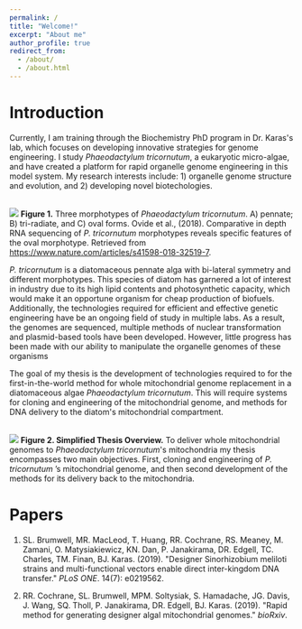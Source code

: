 ```yaml
---
permalink: /
title: "Welcome!"
excerpt: "About me"
author_profile: true
redirect_from: 
  - /about/
  - /about.html
---
```


Introduction
======
Currently, I am training through the Biochemistry PhD program in Dr. Karas's lab, which focuses on developing innovative strategies for genome engineering. I study _Phaeodactylum tricornutum_, a eukaryotic micro-algae, and have created a platform for rapid organelle genome engineering in this model system. My research interests include: 1) organelle genome structure and evolution, and 2) developing novel biotechologies.

<br/><img src='https://ryanrcochrane.github.io/images/homepagefig2.png'>
**Figure 1.** Three morphotypes of _Phaeodactylum tricornutum_. A) pennate; B) tri-radiate, and C) oval forms.
Ovide et al., (2018). Comparative in depth RNA sequencing of _P. tricornutum_ morphotypes reveals specific features of the oval morphotype. Retrieved from https://www.nature.com/articles/s41598-018-32519-7.

_P. tricornutum_ is a diatomaceous pennate alga with bi-lateral symmetry and different morphotypes. This species of diatom has garnered a lot of interest in industry due to its high lipid contents and photosynthetic capacity, which would make it an opportune organism for cheap production of biofuels. Additionally, the technologies required for efficient and effective genetic engineering have be an ongoing field of study in multiple labs. As a result, the genomes are sequenced, multiple methods of nuclear transformation and plasmid-based tools have been developed. However, little progress has been made with our ability to manipulate the organelle genomes of these organisms

The goal of my thesis is the development of technologies required to for the first-in-the-world method for whole mitochondrial genome replacement in a diatomaceous algae _Phaeodactylum tricornutum_. This will require systems for cloning and engineering of the mitochondrial genome, and methods for DNA delivery to the diatom's mitochondrial compartment.

<br/><img src='https://ryanrcochrane.github.io/images/homepagefig1.png'>
**Figure 2. Simplified Thesis Overview.** To deliver whole mitochondrial genomes to _Phaeodactylum tricornutum_'s mitochondria my thesis encompasses two main objectives. First, cloning and engineering of _P. tricornutum_ ’s mitochondrial genome, and then second development of the methods for its delivery back to the mitochondria.

Papers
======
1. SL. Brumwell, MR. MacLeod, T. Huang, RR. Cochrane, RS. Meaney, M. Zamani, O. Matysiakiewicz, KN. Dan, P. Janakirama, DR. Edgell, TC. Charles, TM. Finan, BJ. Karas. (2019). "Designer Sinorhizobium meliloti strains and multi-functional vectors enable direct inter-kingdom DNA transfer." <i>PLoS ONE</i>. 14(7): e0219562.

2. RR. Cochrane, SL. Brumwell, MPM. Soltysiak, S. Hamadache, JG. Davis, J. Wang, SQ. Tholl, P. Janakirama, DR. Edgell, BJ. Karas. (2019). "Rapid method for generating designer algal mitochondrial genomes." <i>bioRxiv</i>.
